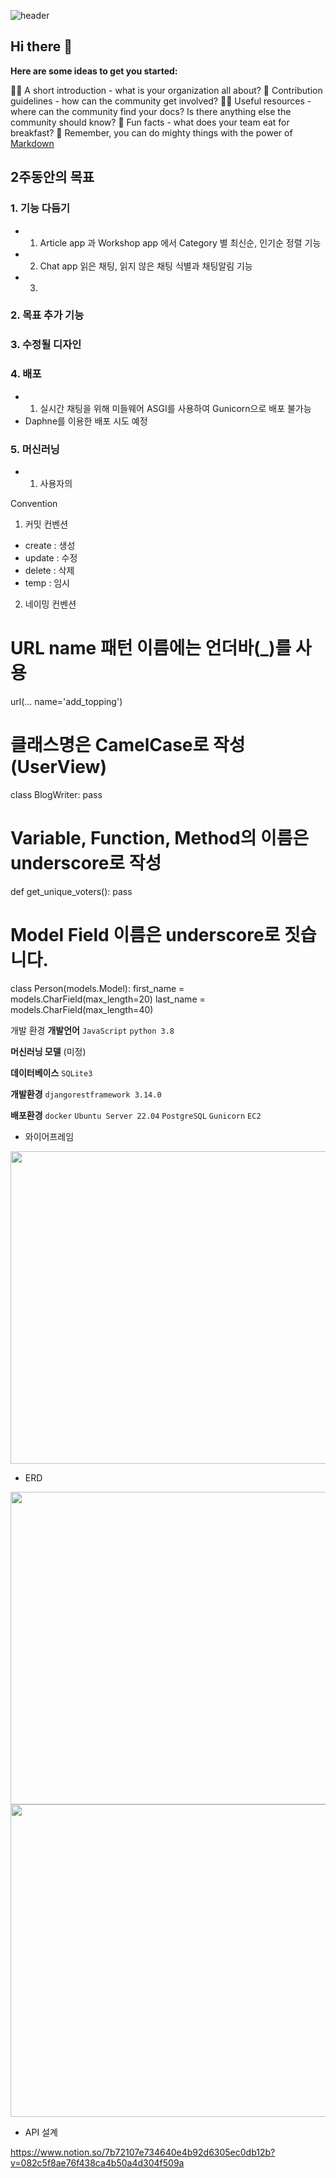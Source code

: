 
![header](https://capsule-render.vercel.app/api?type=wave&color=auto&height=300&section=header&text=capsule%20render&fontSize=90)
## Hi there 👋

**Here are some ideas to get you started:**

🙋‍♀️ A short introduction - what is your organization all about?
🌈 Contribution guidelines - how can the community get involved?
👩‍💻 Useful resources - where can the community find your docs? Is there anything else the community should know?
🍿 Fun facts - what does your team eat for breakfast?
🧙 Remember, you can do mighty things with the power of [Markdown](https://docs.github.com/github/writing-on-github/getting-started-with-writing-and-formatting-on-github/basic-writing-and-formatting-syntax)

## 2주동안의 목표
### 1. 기능 다듬기
- 1. Article app 과 Workshop app 에서 Category 별 최신순, 인기순 정렬 기능
- 2. Chat app 읽은 채팅, 읽지 않은 채팅 식별과 채팅알림 기능
- 3. 

### 2. 목표 추가 기능

### 3. 수정될 디자인

### 4. 배포
- 1. 실시간 채팅을 위해 미들웨어 ASGI를 사용하여 Gunicorn으로 배포 불가능
- Daphne를 이용한 배포 시도 예정

### 5. 머신러닝
- 1. 사용자의 

Convention

1. 커밋 컨벤션
 - create : 생성
 - update : 수정
 - delete : 삭제
 - temp : 임시

 2. 네이밍 컨벤션

# URL name 패턴 이름에는 언더바(_)를 사용
url(...
name='add_topping')

# 클래스명은 CamelCase로 작성 (UserView)
class BlogWriter:
pass

# Variable, Function, Method의 이름은 underscore로 작성
def get_unique_voters():
pass

# Model Field 이름은 underscore로 짓습니다.
class Person(models.Model):
first_name = models.CharField(max_length=20)
last_name = models.CharField(max_length=40)

개발 환경
**개발언어** 
`JavaScript` `python 3.8`

**머신러닝 모델** 
(미정)

**데이터베이스** 
`SQLite3`

**개발환경** 
`djangorestframework 3.14.0`

**배포환경** 
`docker` `Ubuntu Server 22.04` `PostgreSQL` `Gunicorn` `EC2`











- 와이어프레임
<img src="https://user-images.githubusercontent.com/113074921/207654055-4deed7a7-cf6e-452f-8746-f2442abe286c.png" width="700px" height="500px">

- ERD
<img src="https://user-images.githubusercontent.com/113074921/207654453-b67f223a-c317-4fea-837f-3d2d984530ae.png" width="700px" height="500px">
<img src="https://user-images.githubusercontent.com/113074921/207654666-9f69b4fb-1988-478e-9892-cde01d9c99ad.png" width="700px" height="500px">


- API 설계

https://www.notion.so/7b72107e734640e4b92d6305ec0db12b?v=082c5f8ae76f438ca4b50a4d304f509a

 
